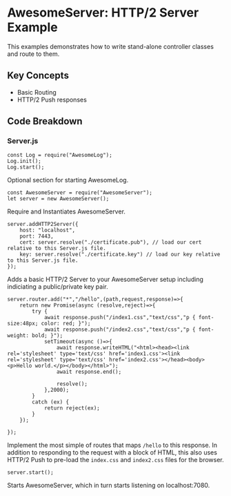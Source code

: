 # AwesomeServer: HTTP/2 Server Example

This examples demonstrates how to write stand-alone controller classes and route to them.

## Key Concepts

 - Basic Routing
 - HTTP/2 Push responses

## Code Breakdown

### Server.js

```
const Log = require("AwesomeLog");
Log.init();
Log.start();
```

Optional section for starting AwesomeLog.

```
const AwesomeServer = require("AwesomeServer");
let server = new AwesomeServer();
```

Require and Instantiates AwesomeServer.

```
server.addHTTP2Server({
	host: "localhost",
	port: 7443,
	cert: server.resolve("./certificate.pub"), // load our cert relative to this Server.js file.
	key: server.resolve("./certificate.key") // load our key relative to this Server.js file.
});
```

Adds a basic HTTP/2 Server to your AwesomeServer setup including indiciating a public/private key pair.

```
server.router.add("*","/hello",(path,request,response)=>{
	return new Promise(async (resolve,reject)=>{
		try {
			await response.push("/index1.css","text/css","p { font-size:48px; color: red; }");
			await response.push("/index2.css","text/css","p { font-weight: bold; }");
			setTimeout(async ()=>{
				await response.writeHTML("<html><head><link rel='stylesheet' type='text/css' href='index1.css'><link rel='stylesheet' type='text/css' href='index2.css'></head><body><p>Hello world.</p></body></html>");
				await response.end();

				resolve();
			},2000);
		}
		catch (ex) {
			return reject(ex);
		}
	});

});
```

Implement the most simple of routes that maps `/hello` to this response. In addition to responding to the request with a block of HTML, this also uses HTTP/2 Push to pre-load the `index.css` and `index2.css` files for the browser.

```
server.start();
```

Starts AwesomeServer, which in turn starts listening on localhost:7080.
